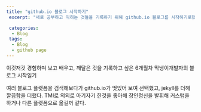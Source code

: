 ```yaml
---
title: "github.io 블로그 시작하기"
 excerpt: "새로 공부하고 익히는 것들을 기록하기 위해 github.io 블로그를 시작하기로했다."

 categories:
  - Blog
 tags:
  - Blog
  - github page
---
```

이것저것 경험하며 보고 배우고, 깨달은 것을 기록하고 싶은 6개월차 막냉이개발자의 블로그 시작일기

여러 블로그 플랫폼을 검색해보다가 github.io가 멋있어 보여 선택했고, jekyll를 더해 깔끔함을 더했다.
TMI로 의외로 아기자기 한것을 좋아해 장인정신을 발휘해 커스텀을 하거나 다른 플랫폼으로 옮길꺼 같다.
